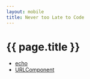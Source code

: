 ```yaml
---
layout: mobile
title: Never too Late to Code
---
```

# {{ page.title }}

- [echo](echo)
- [URLComponent](URLComponent)
